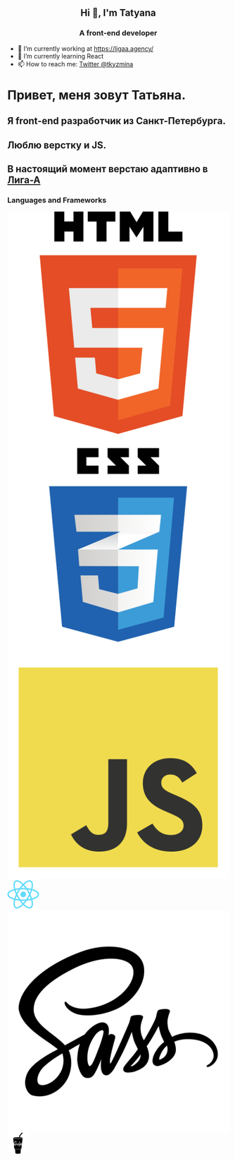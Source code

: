 <h2 align="center">Hi 👋, I'm Tatyana</h2>
<h3 align="center">A front-end developer</h3>


- 🔭 I’m currently working at  https://ligaa.agency/
- 🌱 I’m currently learning React 
- 📫 How to reach me: [Twitter @tkyzmina](https://twitter.com/tkyzmina)

<!-- 👯 I’m looking to collaborate on ...
- 🤔 I’m looking for help with ...
- 💬 Ask me about ...
- 📫 How to reach me: 
- 😄 Pronouns: ...
- ⚡ Fun fact: ...
-->
#  Привет, меня зовут Татьяна.
## Я front-end разработчик из Санкт-Петербурга. 
## Люблю верстку и JS.
## В настоящий момент верстаю адаптивно в [Лига-А](https://ligaa.agency/)

### Languages and Frameworks

<img align="left" src="icons/html.svg" />
<img align="left" src="icons/css3.svg" />
<img align="left" src="icons/js.svg" />
<img align="left" src="icons/react.svg" />
<img align="left" src="icons/sass.svg" />
<img align="left" src="icons/gulp.svg" />

<br />
<br />
<br />